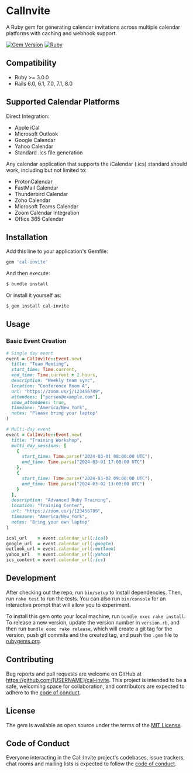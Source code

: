 # CalInvite

A Ruby gem for generating calendar invitations across multiple calendar platforms with caching and webhook support.

[![Gem Version](https://badge.fury.io/rb/cal-invite.svg)](https://badge.fury.io/rb/cal-invite)
[![Ruby](https://github.com/the-pew-inc/cal-invite/workflows/Ruby/badge.svg)](https://github.com/yourusername/cal-invite/actions)

## Compatibility

- Ruby >= 3.0.0
- Rails 6.0, 6.1, 7.0, 7.1, 8.0

## Supported Calendar Platforms

Direct Integration:
- Apple iCal
- Microsoft Outlook
- Google Calendar
- Yahoo Calendar
- Standard .ics file generation

Any calendar application that supports the iCalendar (.ics) standard should work, including but not limited to:
- ProtonCalendar
- FastMail Calendar
- Thunderbird Calendar
- Zoho Calendar
- Microsoft Teams Calendar
- Zoom Calendar Integration
- Office 365 Calendar

## Installation

Add this line to your application's Gemfile:

```ruby
gem 'cal-invite'
```

And then execute:
```bash
$ bundle install
```

Or install it yourself as:
```bash
$ gem install cal-invite
```

## Usage

### Basic Event Creation

```ruby
# Single day event
event = CalInvite::Event.new(
  title: "Team Meeting",
  start_time: Time.current,
  end_time: Time.current + 2.hours,
  description: "Weekly team sync",
  location: "Conference Room A",
  url: "https://zoom.us/j/123456789",
  attendees: ["person@example.com"],
  show_attendees: true,
  timezone: "America/New_York",
  notes: "Please bring your laptop"
)

# Multi-day event
event = CalInvite::Event.new(
  title: "Training Workshop",
  multi_day_sessions: [
    {
      start_time: Time.parse("2024-03-01 08:00:00 UTC"),
      end_time: Time.parse("2024-03-01 17:00:00 UTC")
    },
    {
      start_time: Time.parse("2024-03-02 09:00:00 UTC"),
      end_time: Time.parse("2024-03-02 13:00:00 UTC")
    }
  ],
  description: "Advanced Ruby Training",
  location: "Training Center",
  url: "https://zoom.us/j/123456789",
  timezone: "America/New_York",
  notes: "Bring your own laptop"
)

ical_url    = event.calendar_url(:ical)
google_url  = event.calendar_url(:google)
outlook_url = event.calendar_url(:outlook)
yahoo_url   = event.calendar_url(:yahoo)
ics_content = event.calendar_url(:ics)
```

## Development

After checking out the repo, run `bin/setup` to install dependencies. Then, run `rake test` to run the tests. You can also run `bin/console` for an interactive prompt that will allow you to experiment.

To install this gem onto your local machine, run `bundle exec rake install`. To release a new version, update the version number in `version.rb`, and then run `bundle exec rake release`, which will create a git tag for the version, push git commits and the created tag, and push the `.gem` file to [rubygems.org](https://rubygems.org).

## Contributing

Bug reports and pull requests are welcome on GitHub at https://github.com/[USERNAME]/cal-invite. This project is intended to be a safe, welcoming space for collaboration, and contributors are expected to adhere to the [code of conduct](https://github.com/[USERNAME]/cal-invite/blob/master/CODE_OF_CONDUCT.md).

## License

The gem is available as open source under the terms of the [MIT License](https://opensource.org/licenses/MIT).

## Code of Conduct

Everyone interacting in the Cal::Invite project's codebases, issue trackers, chat rooms and mailing lists is expected to follow the [code of conduct](https://github.com/[USERNAME]/cal-invite/blob/master/CODE_OF_CONDUCT.md).
